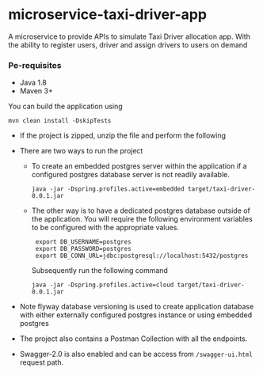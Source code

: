 # microservice-taxi-driver-app

A microservice to provide APIs to simulate Taxi Driver allocation app.
With the ability to register users, driver and assign drivers to users on demand


### Pe-requisites
 - Java 1.8
 - Maven 3+

You can build the application using 
```
mvn clean install -DskipTests
```

- If the project is zipped, unzip the file and perform the following

- There are two ways to run the project
     - To create an embedded postgres server within the application if a
     configured postgres database server is not readily available.
        ```
        java -jar -Dspring.profiles.active=embedded target/taxi-driver-0.0.1.jar 
        ```
     - The other way is to have a dedicated postgres database outside of the application.
     You will require the following environment variables to be configured with the appropriate values.
        ```
         export DB_USERNAME=postgres
         export DB_PASSWORD=postgres
         export DB_CONN_URL=jdbc:postgresql://localhost:5432/postgres
        ```
        Subsequently run the following command
        ```
        java -jar -Dspring.profiles.active=cloud target/taxi-driver-0.0.1.jar 
        ```
- Note flyway database versioning is used to create application database with either externally configured postgres instance or 
using embedded postgres

- The project also contains a Postman Collection with all the endpoints.

- Swagger-2.0 is also enabled and can be access from `/swagger-ui.html` request path.